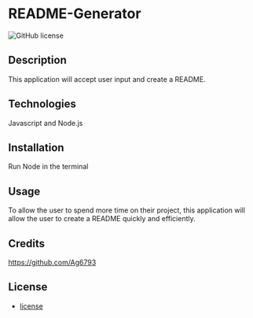 
# README-Generator

![GitHub license](https://img.shields.io/badge/license-MIT-red.svg)

## Description
This application will accept user input and create a README.

## Technologies
Javascript and Node.js

## Installation
Run Node in the terminal

## Usage
To allow the user to spend more time on their project, this application will allow the user to create a README quickly and efficiently.

## Credits
https://github.com/Ag6793

## License

* [license](#license)



